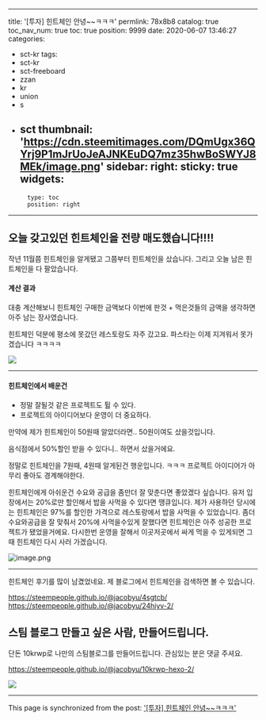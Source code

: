 
---
title: '[투자] 힌트체인 안녕~~ㅋㅋㅋ'
permlink: 78x8b8
catalog: true
toc_nav_num: true
toc: true
position: 9999
date: 2020-06-07 13:46:27
categories:
- sct-kr
tags:
- sct-kr
- sct-freeboard
- zzan
- kr
- union
- s
- sct
thumbnail: 'https://cdn.steemitimages.com/DQmUgx36QYrj9P1mJrUoJeAJNKEuDQ7mz35hwBoSWYJ8MEk/image.png'
sidebar:
    right:
        sticky: true
widgets:
    -
        type: toc
        position: right
---


## 오늘 갖고있던 힌트체인을 전량 매도했습니다!!!!

작년 11월쯤 힌트체인을 알게됐고 그쯤부터 힌트체인을 샀습니다.  그리고 오늘 남은 힌트체인을 다 팔았습니다.

#### 계산 결과

대충 계산해보니 힌트체인 구매한 금액보다 이번에 판것 + 먹은것들의 금액을 생각하면 아주 남는 장사였습니다.


힌트체인 덕분에 평소에 못갔던 레스토랑도 자주 갔고요. 
파스타는 이제 지겨워서 못가겠습니다 ㅋㅋㅋㅋ

![](https://cdn.steemitimages.com/DQmUgx36QYrj9P1mJrUoJeAJNKEuDQ7mz35hwBoSWYJ8MEk/image.png)



---

#### 힌트체인에서 배운건 

* 정말 잘될것 같은 프로젝트도 튈 수 있다.
* 프로젝트의 아이디어보다 운영이 더 중요하다.

만약에 제가 힌트체인이 50원때 알았더라면..
50원이여도 샀을것입니다. 

음식점에서 50%할인 받을 수 있다니.. 
하면서 샀을거에요.

정말로 힌트체인을 7원때, 4원때 알게된건 행운입니다. ㅋㅋㅋ
프로젝트 아이디어가 아무리 좋아도 경계해야한다.


힌트체인에게 아쉬운건 수요와 공급을 좀만더 잘 맞춘다면 좋았겠다 싶습니다. 유저 입장에서는 20%로만 할인해서 밥을 사먹을 수 있다면 땡큐입니다. 제가 사용하던 당시에는 힌트체인은 97%를 할인한 가격으로 레스토랑에서 밥을 사먹을 수 있었습니다. 좀더 수요와공급을 잘 맞춰서 20%에 사먹을수있게 잘했다면 힌트체인은 아주 성공한 프로젝트가 됐었을거에요. 다시한번 운영을 잘해서 이곳저곳에서 싸게 먹을 수 있게되면 그때 힌트체인 다시 사러 가겠습니다.

![image.png](https://files.steempeak.com/file/steempeak/jacobyu/j0QX2xrU-image.png)


---

힌트체인 후기를 많이 남겼었네요. 제 블로그에서 힌트체인을 검색하면 볼 수 있습니다.

https://steempeople.github.io/@jacobyu/4sgtcb/
https://steempeople.github.io/@jacobyu/24hiyv-2/


## 스팀 블로그 만들고 싶은 사람, 만들어드립니다.

단돈 10krwp로 나만의 스팀블로그를 만들어드립니다.
관심있는 분은 댓글 주셔요.

https://steempeople.github.io/@jacobyu/10krwp-hexo-2/

![](https://cdn.steemitimages.com/DQmZgi35YRiTZkngdkvapxsrbBMQCY7L3tXpZygCMMDifFA/image.png)

- - -

This page is synchronized from the post: ['[투자] 힌트체인 안녕~~ㅋㅋㅋ'](https://steemit.com/@jacobyu/78x8b8)
